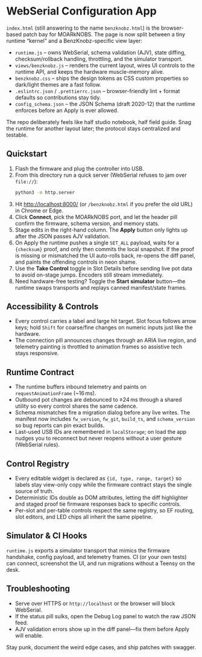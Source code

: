 # WebSerial Configuration App

`index.html` (still answering to the name `benzknobz.html`) is the browser-based patch bay for MOARkNOBS. The page is now split between a tiny runtime “kernel” and a BenzKnobz-specific view layer:

- `runtime.js` – owns WebSerial, schema validation (AJV), state diffing, checksum/rollback handling, throttling, and the simulator transport.
- `views/benzknobz.js` – renders the current layout, wires UI controls to the runtime API, and keeps the hardware muscle-memory alive.
- `benzknobz.css` – ships the design tokens as CSS custom properties so dark/light themes are a fast follow.
- `.eslintrc.json` / `.prettierrc.json` – browser-friendly lint + format defaults so contributions stay tidy.
- `config_schema.json` – the JSON Schema (draft 2020-12) that the runtime enforces before an Apply is ever allowed.

The repo deliberately feels like half studio notebook, half field guide. Snag the runtime for another layout later; the protocol stays centralized and testable.

## Quickstart

1. Flash the firmware and plug the controller into USB.
2. From this directory run a quick server (WebSerial refuses to jam over `file://`):
   ```bash
   python3 -m http.server
   ```
3. Hit <http://localhost:8000/> (or `/benzknobz.html` if you prefer the old URL) in Chrome or Edge.
4. Click **Connect**, pick the MOARkNOBS port, and let the header pill confirm the firmware, schema version, and memory stats.
5. Stage edits in the right-hand column. The **Apply** button only lights up after the JSON passes AJV validation.
6. On Apply the runtime pushes a single `SET_ALL` payload, waits for a `{checksum}` proof, and only then commits the local snapshot. If the proof is missing or mismatched the UI auto-rolls back, re-opens the diff panel, and paints the offending controls in neon shame.
7. Use the **Take Control** toggle in Slot Details before sending live pot data to avoid on-stage jumps. Encoders still stream immediately.
8. Need hardware-free testing? Toggle the **Start simulator** button—the runtime swaps transports and replays canned manifest/state frames.

## Accessibility & Controls

- Every control carries a label and large hit target. Slot focus follows arrow keys; hold `Shift` for coarse/fine changes on numeric inputs just like the hardware.
- The connection pill announces changes through an ARIA live region, and telemetry painting is throttled to animation frames so assistive tech stays responsive.

## Runtime Contract

- The runtime buffers inbound telemetry and paints on `requestAnimationFrame` (~16 ms).
- Outbound pot changes are debounced to ≥24 ms through a shared utility so every control shares the same cadence.
- Schema mismatches fire a migration dialog before any live writes. The manifest now includes `fw_version`, `fw_git`, `build_ts`, and `schema_version` so bug reports can pin exact builds.
- Last-used USB IDs are remembered in `localStorage`; on load the app nudges you to reconnect but never reopens without a user gesture (WebSerial rules).

## Control Registry

- Every editable widget is declared as `{id, type, range, target}` so labels stay view-only copy while the firmware contract stays the single source of truth.
- Deterministic IDs double as DOM attributes, letting the diff highlighter and staged proof tie firmware responses back to specific controls.
- Per-slot and per-table controls respect the same registry, so EF routing, slot editors, and LED chips all inherit the same pipeline.

## Simulator & CI Hooks

`runtime.js` exports a simulator transport that mimics the firmware handshake, config payload, and telemetry frames. CI (or your own tests) can connect, screenshot the UI, and run migrations without a Teensy on the desk.

## Troubleshooting

- Serve over HTTPS or `http://localhost` or the browser will block WebSerial.
- If the status pill sulks, open the Debug Log panel to watch the raw JSON feed.
- AJV validation errors show up in the diff panel—fix them before Apply will enable.

Stay punk, document the weird edge cases, and ship patches with swagger.
